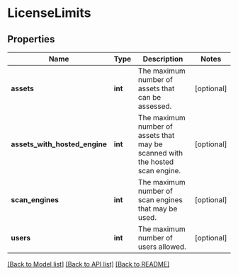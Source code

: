 # LicenseLimits

## Properties
Name | Type | Description | Notes
------------ | ------------- | ------------- | -------------
**assets** | **int** | The maximum number of assets that can be assessed. | [optional] 
**assets_with_hosted_engine** | **int** | The maximum number of assets that may be scanned with the hosted scan engine. | [optional] 
**scan_engines** | **int** | The maximum number of scan engines that may be used. | [optional] 
**users** | **int** | The maximum number of users allowed. | [optional] 

[[Back to Model list]](../README.md#documentation-for-models) [[Back to API list]](../README.md#documentation-for-api-endpoints) [[Back to README]](../README.md)


